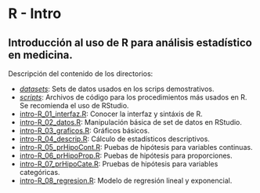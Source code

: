 # R - Intro
## Introducción al uso de R para análisis estadístico en medicina.

Descripción del contenido de los directorios:
  * [_datasets_](https://github.com/morahj/r-intro/tree/master/datasets): Sets de datos usados en los scrips demostrativos.
  * [_scripts_](https://github.com/morahj/r-intro/tree/master/scripts): Archivos de código para los procedimientos más usados en R. Se recomienda el uso de RStudio.
   * [intro-R_01_interfaz.R](https://github.com/morahj/r-intro/blob/master/scripts/intro-R_01_interfaz.R): Conocer la interfaz y sintáxis de R.
   * [intro-R_02_datos.R](https://github.com/morahj/r-intro/blob/master/scripts/intro-R_02_datos.R): Manipulación básica de set de datos en RStudio.
   * [intro-R_03_graficos.R](https://github.com/morahj/r-intro/blob/master/scripts/intro-R_03_graficos.R): Gráficos básicos.
   * [intro-R_04_descrip.R](https://github.com/morahj/r-intro/blob/master/scripts/intro-R_04_descrip.R): Cálculo de estadísticos descriptivos.
   * [intro-R_05_prHipoCont.R](https://github.com/morahj/r-intro/blob/master/scripts/intro-R_05_prHipoCont.R): Puebas de hipótesis para variables continuas.
   * [intro-R_06_prHipoProp.R](https://github.com/morahj/r-intro/blob/master/scripts/intro-R_06_prHipoProp.R): Puebas de hipótesis para proporciones.
   * [intro-R_07_prHipoCate.R](https://github.com/morahj/r-intro/blob/master/scripts/intro-R_07_prHipoCate.R): Pruebas de hipótesis para variables categóricas.
   * [intro-R_08_regresion.R](https://github.com/morahj/r-intro/blob/master/scripts/intro-R_08_regresion.R): Modelo de regresión lineal y exponencial.

